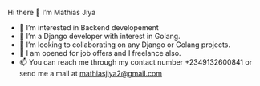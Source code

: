Hi there 👋 I’m Mathias Jiya

- 👀 I’m interested in Backend developement
- 🌱 I’m a Django developer with interest in Golang.
- 👯 I’m looking to collaborating on any Django or Golang projects.
- 🤔 I am opened for job offers and I freelance also.
- 📫 You can reach me through my contact number +2349132600841 or send me a mail at mathiasjiya2@gmail.com


<!-- Please don't remove this: Grab your social icons from https://github.com/carlsednaoui/gitsocial -->

<!-- display the social media buttons in your README -->

<!-- [![alt text][1.1]][1]
[![alt text][2.1]][2]
[![alt text][3.1]][3]
[![alt text][4.1]][4]
[![alt text][5.1]][5]
[![alt text][6.1]][6]
 -->

<!-- links to social media icons -->
<!-- no need to change these -->

<!-- icons with padding -->

<!-- [1.1]: http://i.imgur.com/tXSoThF.png (twitter icon with padding)
[2.1]: http://i.imgur.com/P3YfQoD.png (facebook icon with padding)
[3.1]: http://i.imgur.com/yCsTjba.png (google plus icon with padding)
[4.1]: http://i.imgur.com/YckIOms.png (tumblr icon with padding)
[5.1]: http://i.imgur.com/1AGmwO3.png (dribbble icon with padding)
[6.1]: http://i.imgur.com/0o48UoR.png (github icon with padding) -->

<!-- icons without padding -->

<!--[1.2]: http://i.imgur.com/wWzX9uB.png (twitter icon without padding)
[2.2]: http://i.imgur.com/fep1WsG.png (facebook icon without padding)
[3.2]: http://i.imgur.com/VlgBKQ9.png (google plus icon without padding)
[4.2]: http://i.imgur.com/jDRp47c.png (tumblr icon without padding)
[5.2]: http://i.imgur.com/Vvy3Kru.png (dribbble icon without padding)
[6.2]: http://i.imgur.com/9I6NRUm.png (github icon without padding)
-->


<!-- links to your social media accounts -->
<!-- update these accordingly -->

<!-- [1]: http://www.twitter.com/carlsednaoui
[2]: http://www.facebook.com/sednaoui
[3]: https://plus.google.com/+CarlSednaoui
[4]: http://carlsed.tumblr.com
[5]: http://dribbble.com/carlsednaoui
[6]: http://www.github.com/carlsednaoui -->

<!-- Please don't remove this: Grab your social icons from https://github.com/carlsednaoui/gitsocial -->

